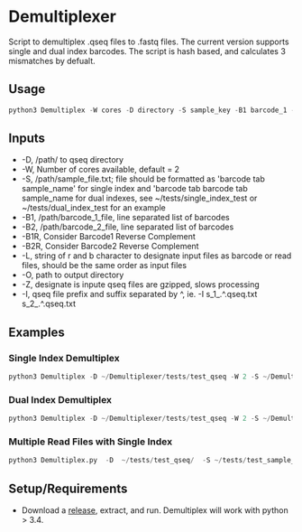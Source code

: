 # Demultiplexer

Script to demultiplex .qseq files to .fastq files. The current version supports single and dual index barcodes. The script is hash based,
and calculates 3 mismatches by defualt.  

## Usage

```python
python3 Demultiplex -W cores -D directory -S sample_key -B1 barcode_1 -B2 barcode_2 -L file_labels -O output_directory -I input_file_1 input_file_2 ...
```

## Inputs

- -D, /path/ to qseq directory
- -W, Number of cores available, default = 2
- -S, /path/sample_file.txt; file should be formatted as 'barcode tab sample_name' for single index and 'barcode tab barcode tab sample_name for dual indexes, see ~/tests/single_index_test or ~/tests/dual_index_test for an example
- -B1, /path/barcode_1_file, line separated list of barcodes
- -B2, /path/barcode_2_file, line separated list of barcodes
- -B1R, Consider Barcode1 Reverse Complement
- -B2R, Consider Barcode2 Reverse Complement
- -L, string of r and b character to designate input files as barcode or read files, should be the same order as input files
- -O, path to output directory
- -Z, designate is inpute qseq files are gzipped, slows processing
- -I, qseq file prefix and suffix separated by \^, ie. -I s_1_.\^.qseq.txt s_2_.\^.qseq.txt

## Examples

### Single Index Demultiplex

```python
python3 Demultiplex -D ~/Demultiplexer/tests/test_qseq -W 2 -S ~/Demultiplexer/tests/test_sample_files/single_index_test.txt -B1 ~/Demultiplexer/tests/test_sample_files/N700_nextera_bacrodes.txt -L 'rb' -M 1 -O ~/Demultiplexer/tests/test_output/ -I 1_test.^.qseq.txt 2_test.^.qseq.txt
```
### Dual Index Demultiplex

```python
python3 Demultiplex -D ~/Demultiplexer/tests/test_qseq -W 2 -S ~/Demultiplexer/tests/test_sample_files/single_index_test.txt -B1 ~/Demultiplexer/tests/test_sample_files/N700_nextera_bacrodes.txt -B1R -B2 ~/Demultiplexer/tests/test_sample_files/N500_nextera_bacrodes.txt -B2R -L 'rbbr'  -O ~/Demultiplexer/tests/test_output/ -I 1_test.^.qseq.txt 2_test.^.qseq.txt 3_test.^.qseq.txt 4_test.^.qseq.txt
```

### Multiple Read Files with Single Index

```python
python3	Demultiplex.py	-D	~/tests/test_qseq/	-S ~/tests/test_sample_files/single_index_test.txt	-B1	~/tests/test_sample_files/N700_nextera_barcodes.txt	-W	2	-L	rrb	-O	~/tests/test_output/	-I	1_test.^.qseq.txt	4_test.^.qseq.txt 2_test.^.qseq.txt
```

## Setup/Requirements
- Download a [release](https://github.com/NuttyLogic/Demultiplexer/release), extract, and run. Demultiplex will work with python > 3.4.
